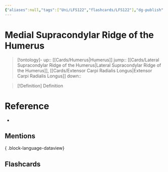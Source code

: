 ```yaml
---
{"aliases":null,"tags":["Uni/LFS122","flashcards/LFS122"],"dg-publish":true,"permalink":"/cards/medial-supracondylar-ridge-of-the-humerus/","dgPassFrontmatter":true}
---
```


# Medial Supracondylar Ridge of the Humerus

> [!ontology]-
> up:: [[Cards/Humerus\|Humerus]]
> jump:: [[Cards/Lateral Supracondylar Ridge of the Humerus\|Lateral Supracondylar Ridge of the Humerus]], [[Cards/Extensor Carpi Radialis Longus\|Extensor Carpi Radialis Longus]]
> down:: 

> [!Definition] Definition

# Reference

- 

## Mentions


{ .block-language-dataview}

## Flashcards